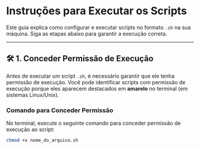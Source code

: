 
# Instruções para Executar os Scripts

Este guia explica como configurar e executar scripts no formato `.sh` na sua máquina. Siga as etapas abaixo para garantir a execução correta.

---

## 🛠️ 1. Conceder Permissão de Execução

Antes de executar um script `.sh`, é necessário garantir que ele tenha permissão de execução. Você pode identificar scripts com permissão de execução porque eles aparecem destacados em **amarelo** no terminal (em sistemas Linux/Unix).

### **Comando para Conceder Permissão**

No terminal, execute o seguinte comando para conceder permissão de execução ao script:

```bash
chmod +x nome_do_arquivo.sh

